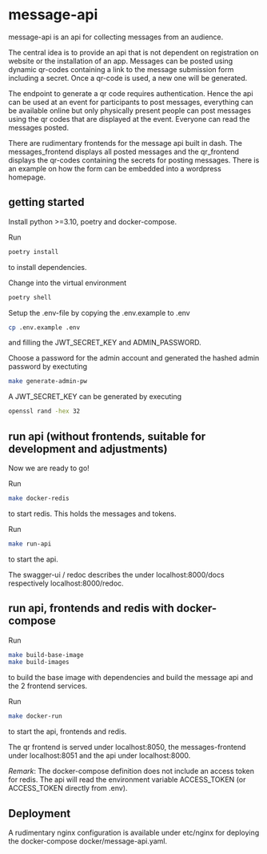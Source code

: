 # message-api
message-api is an api for collecting messages from an audience.

The central idea is to provide an api that is not dependent on registration on website or the installation of an app. Messages can be posted using dynamic qr-codes containing a link to the message submission form including a secret. Once a qr-code is used, a new one will be generated.

The endpoint to generate a qr code requires authentication. Hence the api can be used at an event for participants to post messages, everything can be available online but only physically present people can post messages using the qr codes that are displayed at the event. Everyone can read the messages posted.

There are rudimentary frontends for the message api built in dash. The messages_frontend displays all posted messages and the qr_frontend displays the qr-codes containing the secrets for posting messages. There is an example on how the form can be embedded into a wordpress homepage.

## getting started
Install python >=3.10, poetry and docker-compose.

Run
```bash
poetry install
```
to install dependencies.

Change into the virtual environment
```bash
poetry shell
```

Setup the .env-file by copying the .env.example to .env
```bash
cp .env.example .env
```
and filling the JWT_SECRET_KEY and ADMIN_PASSWORD.

Choose a password for the admin account and generated the hashed admin password by exectuting
```bash
make generate-admin-pw
```

A JWT_SECRET_KEY can be generated by executing
```bash
openssl rand -hex 32
```

## run api (without frontends, suitable for development and adjustments)
Now we are ready to go!

Run
```bash
make docker-redis
```
to start redis. This holds the messages and tokens.

Run
```bash
make run-api
```
to start the api.

The swagger-ui / redoc describes the under localhost:8000/docs respectively localhost:8000/redoc.

## run api, frontends and redis with docker-compose
Run
```bash
make build-base-image
make build-images
```
to build the base image with dependencies and build the message api and the 2 frontend services.

Run
```bash
make docker-run
```
to start the api, frontends and redis.

The qr frontend is served under localhost:8050, the messages-frontend under localhost:8051 and the api under localhost:8000.

*Remark*: The docker-compose definition does not include an access token for redis. The api will read the environment variable ACCESS_TOKEN (or ACCESS_TOKEN directly from .env).

## Deployment
A rudimentary nginx configuration is available under etc/nginx for deploying the docker-compose docker/message-api.yaml.
